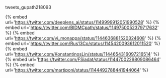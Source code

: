 tweets_gupath218093

{% embed url='https://twitter.com/deeplens_ai/status/1149999912051990528' %}
{% embed url='https://twitter.com/BIDMCpath/status/1149750052379717632' %}
{% embed url='https://twitter.com/vi_monappa/status/1144636881520324608' %}
{% embed url='https://twitter.com/Rus13Co/status/1145420093612011520' %}
{% embed url='https://twitter.com/KonstantinosLin/status/1144654316097216514' %}
{% embed url='https://twitter.com/FSiadat/status/1144700229809086464' %}
{% embed url='https://twitter.com/martiponi/status/1144492788441944064' %}
